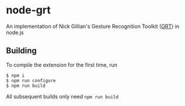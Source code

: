 # node-grt

An implementation of Nick Gillian's Gesture Recognition Toolkit ([GRT](https://github.com/nickgillian/grt)) in node.js

## Building

To compile the extension for the first time, run 

```
$ npm i
$ npm run configure
$ npm run build
```

All subsequent builds only need `npm run build`
